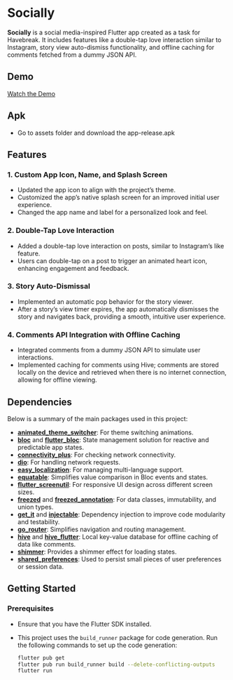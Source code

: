 # Socially

**Socially** is a social media-inspired Flutter app created as a task for Havebreak. It includes features like a double-tap love interaction similar to Instagram, story view auto-dismiss functionality, and offline caching for comments fetched from a dummy JSON API.

## Demo

[Watch the Demo](assets/demo.mp4)


## Apk

- Go to assets folder and download the app-release.apk

## Features

### 1. Custom App Icon, Name, and Splash Screen
- Updated the app icon to align with the project’s theme.
- Customized the app’s native splash screen for an improved initial user experience.
- Changed the app name and label for a personalized look and feel.

### 2. Double-Tap Love Interaction
- Added a double-tap love interaction on posts, similar to Instagram’s like feature.
- Users can double-tap on a post to trigger an animated heart icon, enhancing engagement and feedback.

### 3. Story Auto-Dismissal
- Implemented an automatic pop behavior for the story viewer.
- After a story’s view timer expires, the app automatically dismisses the story and navigates back, providing a smooth, intuitive user experience.

### 4. Comments API Integration with Offline Caching
- Integrated comments from a dummy JSON API to simulate user interactions.
- Implemented caching for comments using Hive; comments are stored locally on the device and retrieved when there is no internet connection, allowing for offline viewing.

## Dependencies

Below is a summary of the main packages used in this project:

- **[animated_theme_switcher](https://pub.dev/packages/animated_theme_switcher)**: For theme switching animations.
- **[bloc](https://pub.dev/packages/bloc)** and **[flutter_bloc](https://pub.dev/packages/flutter_bloc)**: State management solution for reactive and predictable app states.
- **[connectivity_plus](https://pub.dev/packages/connectivity_plus)**: For checking network connectivity.
- **[dio](https://pub.dev/packages/dio)**: For handling network requests.
- **[easy_localization](https://pub.dev/packages/easy_localization)**: For managing multi-language support.
- **[equatable](https://pub.dev/packages/equatable)**: Simplifies value comparison in Bloc events and states.
- **[flutter_screenutil](https://pub.dev/packages/flutter_screenutil)**: For responsive UI design across different screen sizes.
- **[freezed](https://pub.dev/packages/freezed)** and **[freezed_annotation](https://pub.dev/packages/freezed_annotation)**: For data classes, immutability, and union types.
- **[get_it](https://pub.dev/packages/get_it)** and **[injectable](https://pub.dev/packages/injectable)**: Dependency injection to improve code modularity and testability.
- **[go_router](https://pub.dev/packages/go_router)**: Simplifies navigation and routing management.
- **[hive](https://pub.dev/packages/hive)** and **[hive_flutter](https://pub.dev/packages/hive_flutter)**: Local key-value database for offline caching of data like comments.
- **[shimmer](https://pub.dev/packages/shimmer)**: Provides a shimmer effect for loading states.
- **[shared_preferences](https://pub.dev/packages/shared_preferences)**: Used to persist small pieces of user preferences or session data.

## Getting Started

### Prerequisites

- Ensure that you have the Flutter SDK installed.
- This project uses the `build_runner` package for code generation. Run the following commands to set up the code generation:

  ```bash
  flutter pub get
  flutter pub run build_runner build --delete-conflicting-outputs
  flutter run
    

